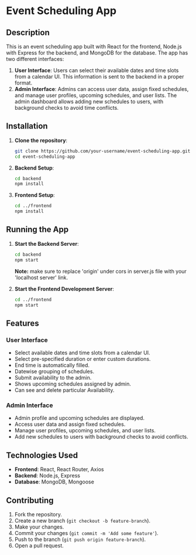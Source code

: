 # Event Scheduling App

## Description

This is an event scheduling app built with React for the frontend, Node.js with Express for the backend, and MongoDB for the database. The app has two different interfaces:

1. **User Interface**: Users can select their available dates and time slots from a calendar UI. This information is sent to the backend in a proper format.
2. **Admin Interface**: Admins can access user data, assign fixed schedules, and manage user profiles, upcoming schedules, and user lists. The admin dashboard allows adding new schedules to users, with background checks to avoid time conflicts.


## Installation

1. **Clone the repository**:

   ```bash
   git clone https://github.com/your-username/event-scheduling-app.git
   cd event-scheduling-app
   ```

2. **Backend Setup**:

   ```bash
   cd backend
   npm install
   ```

3. **Frontend Setup**:
   ```bash
   cd ../frontend
   npm install
   ```

## Running the App

1. **Start the Backend Server**:

   ```bash
   cd backend
   npm start
   ```

   **Note:** make sure to replace 'origin' under cors in server.js file with your 'localhost server' link.

2. **Start the Frontend Development Server**:
   ```bash
   cd ../frontend
   npm start
   ```

## Features

### User Interface

- Select available dates and time slots from a calendar UI.
- Select pre-specified duration or enter custom durations.
- End time is automatically filled.
- Datewise grouping of schedules.
- Submit availability to the admin.
- Shows upcoming schedules assigned by admin.
- Can see and delete particular Availability.

### Admin Interface

- Admin profile and upcoming schedules are displayed.
- Access user data and assign fixed schedules.
- Manage user profiles, upcoming schedules, and user lists.
- Add new schedules to users with background checks to avoid conflicts.

## Technologies Used

- **Frontend**: React, React Router, Axios
- **Backend**: Node.js, Express
- **Database**: MongoDB, Mongoose

## Contributing

1. Fork the repository.
2. Create a new branch (`git checkout -b feature-branch`).
3. Make your changes.
4. Commit your changes (`git commit -m 'Add some feature'`).
5. Push to the branch (`git push origin feature-branch`).
6. Open a pull request.
